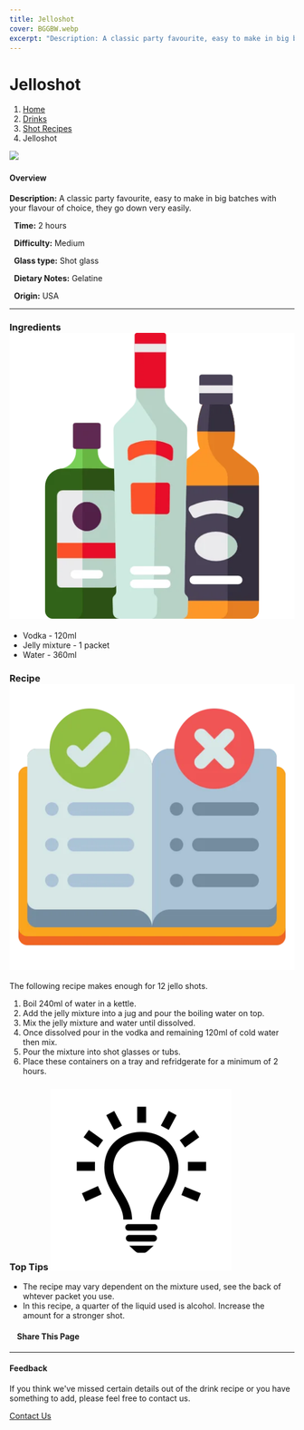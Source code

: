 ```yaml
---
title: Jelloshot
cover: BGGBW.webp
excerpt: "Description: A classic party favourite, easy to make in big batches with your flavour of choice, they go down very easily."
---
```


# Jelloshot

1.  [Home](/)
2.  [Drinks](drinks)
3.  [Shot Recipes](drinks/shotrecipes)
4.  Jelloshot

![](images/jellshot.webp)

#### Overview

**Description:** A classic party favourite, easy to make in big batches with your flavour of choice, they go down very easily.

  **Time:** 2 hours

  **Difficulty:** Medium

  **Glass type:** Shot glass

  **Dietary Notes:** Gelatine

  **Origin:** USA

* * *

### Ingredients ![target](images/liquor.webp)

-   Vodka - 120ml
-   Jelly mixture - 1 packet
-   Water - 360ml

### Recipe ![target](images/rules.webp)

The following recipe makes enough for 12 jello shots.

1.  Boil 240ml of water in a kettle.
2.  Add the jelly mixture into a jug and pour the boiling water on top.
3.  Mix the jelly mixture and water until dissolved.
4.  Once dissolved pour in the vodka and remaining 120ml of cold water then mix.
5.  Pour the mixture into shot glasses or tubs.
6.  Place these containers on a tray and refridgerate for a minimum of 2 hours.

### Top Tips ![target](images/lightbulb.webp)

-   The recipe may vary dependent on the mixture used, see the back of whtever packet you use.
-   In this recipe, a quarter of the liquid used is alcohol. Increase the amount for a stronger shot.

####     Share This Page

[](https://www.facebook.com/sharer/sharer.php?u=beergogglegames.co.uk/Drinks/ShotRecipes/jelloshot)[](https://www.instagram.com/direct/new/)[](https://twitter.com/intent/tweet?url=beergogglegames.co.uk/Drinks/ShotRecipes/jelloshot)

* * *

#### Feedback

If you think we've missed certain details out of the drink recipe or you have something to add, please feel free to contact us.

  
  
  
[Contact Us](contact)
